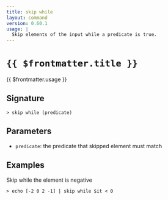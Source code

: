 ```yaml
---
title: skip while
layout: command
version: 0.60.1
usage: |
  Skip elements of the input while a predicate is true.
---
```


# `{{ $frontmatter.title }}`

<div style='white-space: pre-wrap;'>{{ $frontmatter.usage }}</div>

## Signature

`> skip while (predicate)`

## Parameters

- `predicate`: the predicate that skipped element must match

## Examples

Skip while the element is negative

```shell
> echo [-2 0 2 -1] | skip while $it < 0
```
